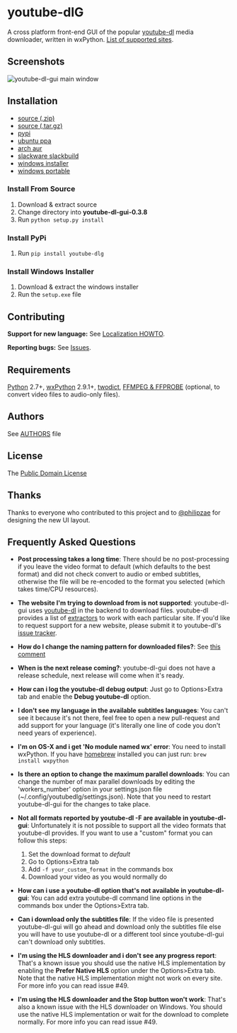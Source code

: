 # youtube-dlG

A cross platform front-end GUI of the popular [youtube-dl](http://rg3.github.io/youtube-dl/) media downloader, written in wxPython. [List of supported sites](https://rg3.github.io/youtube-dl/supportedsites.html).

## Screenshots

![youtube-dl-gui main window](https://i.imgur.com/tMTtgPt.png)

## Installation
* [source (.zip)](https://github.com/MrS0m30n3/youtube-dl-gui/archive/0.3.8.zip)
* [source (.tar.gz)](https://github.com/MrS0m30n3/youtube-dl-gui/archive/0.3.8.tar.gz)
* [pypi](https://pypi.python.org/pypi/youtube-dlg/0.3.8)
* [ubuntu ppa](http://ppa.launchpad.net/nilarimogard/webupd8/ubuntu/pool/main/y/youtube-dlg/)
* [arch aur](https://aur.archlinux.org/packages/youtube-dl-gui-git/)
* [slackware slackbuild](https://slackbuilds.org/repository/14.2/network/youtube-dl-gui/)
* [windows installer](https://github.com/MrS0m30n3/youtube-dl-gui/releases/download/0.3.8/youtube-dl-gui-0.3.8-win-setup.zip)
* [windows portable](https://github.com/MrS0m30n3/youtube-dl-gui/releases/download/0.3.8/youtube-dl-gui-0.3.8-win-portable.zip)
      
### Install From Source
1. Download & extract source
2. Change directory into **youtube-dl-gui-0.3.8**
3. Run `python setup.py install`

### Install PyPi
1. Run `pip install youtube-dlg`

### Install Windows Installer
1. Download & extract the windows installer
2. Run the `setup.exe` file

## Contributing

**Support for new language:** See [Localization HOWTO](locale_build/HOWTO.md).

**Reporting bugs:** See [Issues](https://github.com/MrS0m30n3/youtube-dl-gui/issues).


## Requirements
[Python](http://www.python.org) 2.7+, [wxPython](http://wxpython.org) 2.9.1+, [twodict](https://pypi.python.org/pypi/twodict/1.2), [FFMPEG & FFPROBE](http://www.ffmpeg.org) (optional, to convert video files to audio-only files).

## Authors

See [AUTHORS](AUTHORS) file
      
## License

The [Public Domain License](LICENSE)

## Thanks

Thanks to everyone who contributed to this project and to [@philipzae](https://github.com/philipzae) for designing the new UI layout.

## Frequently Asked Questions

 * **Post processing takes a long time**: There should be no post-processing if you leave the video format to default (which defaults to the best format) and did not check convert to audio or embed subtitles, otherwise the file will be re-encoded to the format you selected (which takes time/CPU resources).
 
 * **The website I'm trying to download from is not supported**: youtube-dl-gui uses [youtube-dl](https://github.com/rg3/youtube-dl) in the backend to download files. youtube-dl provides a list of [extractors](https://github.com/rg3/youtube-dl/tree/master/youtube_dl/extractor) to work with each particular site. If you'd like to request support for a new website, please submit it to youtube-dl's [issue tracker](https://github.com/rg3/youtube-dl/issues).
 
 * **How do I change the naming pattern for downloaded files?**: See [this comment](https://github.com/MrS0m30n3/youtube-dl-gui/issues/144#issuecomment-263195019)
 
 * **When is the next release coming?**: youtube-dl-gui does not have a release schedule, next release will come when it's ready.
 
 * **How can i log the youtube-dl debug output**: Just go to Options>Extra tab and enable the **Debug youtube-dl** option.
 
 * **I don't see my language in the available subtitles languages**: You can't see it because it's not there, feel free to open a new pull-request and add support for your language (it's literally one line of code you don't need years of experience).
 
 * **I'm on OS-X and i get 'No module named wx' error**: You need to install wxPython. If you have [homebrew](https://brew.sh/) installed you can just run: `brew install wxpython`
 
 * **Is there an option to change the maximum parallel downloads**: You can change the number of max parallel downloads by editing the 'workers_number' option in your settings.json file (~/.config/youtubedlg/settings.json). Note that you need to restart youtube-dl-gui for the changes to take place.
 
 * **Not all formats reported by youtube-dl -F are available in youtube-dl-gui**: Unfortunately it is not possible to support all the video formats that youtube-dl provides. If you want to use a "custom" format you can follow this steps:
   1. Set the download format to *default*
   2. Go to Options>Extra tab
   3. Add `-f your_custom_format` in the commands box
   4. Download your video as you would normally do
   
 * **How can i use a youtube-dl option that's not available in youtube-dl-gui**: You can add extra youtube-dl command line options in the commands box under the Options>Extra tab.
 
 * **Can i download only the subtitles file**: If the video file is presented youtube-dl-gui will go ahead and download only the subtitles file else you will have to use youtube-dl or a different tool since youtube-dl-gui can't download only subtitles.
 
 * **I'm using the HLS downloader and i don't see any progress report**: That's a known issue you should use the native HLS implementation by enabling the **Prefer Native HLS** option under the Options>Extra tab. Note that the native HLS implementation might not work on every site. For more info you can read issue #49.
 
 * **I'm using the HLS downloader and the Stop button won't work**: That's also a known issue with the HLS downloader on Windows. You should use the native HLS implementation or wait for the download to complete normally. For more info you can read issue #49.
